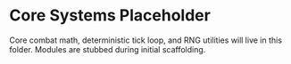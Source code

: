 # Core Systems Placeholder

Core combat math, deterministic tick loop, and RNG utilities will live in this folder. Modules are stubbed during initial scaffolding.
